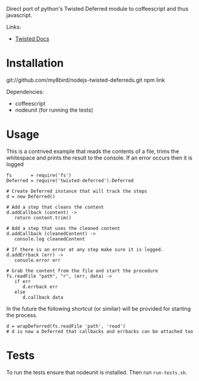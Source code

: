 Direct port of python's Twisted Deferred module to coffeescript and thus javascript.

Links:
 * [Twisted Docs](http://twistedmatrix.com/documents/8.1.0/api/twisted.internet.defer.Deferred.html)

Installation
============
git://github.com/my8bird/nodejs-twisted-deferreds.git
npm link

Dependencies:
 * coffeescript
 * nodeunit (for running the tests)

Usage
=====
This is a contrived example that reads the contents of a file, trims the whitespace and prints the result to the console.  If an error occurs then it is logged
```
fs       = require('fs')
Deferred = require('twisted-deferred').Deferred

# Create Deferred instance that will track the steps
d = new Deferred()

# Add a step that cleans the content
d.addCallback (content) ->
   return content.trim()

# Add a step that uses the cleaned content
d.addCallback (cleanedContent) ->
   console.log cleanedContent

# If there is an error at any step make sure it is logged.
d.addErrback (err) ->
   console.error err

# Grab the content from the file and start the procedure
fs.readFile "path", "r", (err, data) ->
   if err
      d.errback err
   else
      d.callback data
```

In the future the following shortcut (or similar) will be provided for starting the process.
```
d = wrapDeferred(fs.readFile 'path', 'read')
# d is now a Deferred that callbacks and errbacks can be attached too
```

Tests
=====
To run the tests ensure that nodeunit is installed.  Then run `run-tests.sh`.

